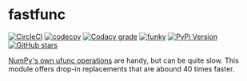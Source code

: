 # fastfunc

[![CircleCI](https://img.shields.io/circleci/project/github/nschloe/fastfunc/master.svg)](https://circleci.com/gh/nschloe/fastfunc/tree/master)
[![codecov](https://img.shields.io/codecov/c/github/nschloe/fastfunc.svg)](https://codecov.io/gh/nschloe/fastfunc)
[![Codacy grade](https://img.shields.io/codacy/grade/78fcd6e5db834f6ead92fcc35e1f7e5f.svg)](https://app.codacy.com/app/nschloe/fastfunc/dashboard)
[![funky](https://img.shields.io/badge/speed-100-ff69b4.svg)](https://github.com/nschloe/fastfunc)
[![PyPi Version](https://img.shields.io/pypi/v/fastfunc.svg)](https://pypi.org/project/fastfunc)
[![GitHub stars](https://img.shields.io/github/stars/nschloe/fastfunc.svg?logo=github&label=Stars)](https://github.com/nschloe/fastfunc)

[NumPy's own ufunc
operations](https://docs.scipy.org/doc/numpy-1.14.0/reference/ufuncs.html) are
handy, but can be quite slow. This module offers drop-in replacements that are
abound 40 times faster.
